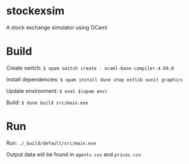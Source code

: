 # stockexsim
A stock exchange simulator using OCaml

Build
======================================
Create switch: `$ opam switch create . ocaml-base-compiler.4.09.0`

Install dependencies: `$ opam install dune utop extlib ounit graphics`

Update environment: `$ eval $(opam env)`

Build: `$ dune build src/main.exe`

Run
======================================
Run: `./_build/default/src/main.exe`

Output data will be found in `agents.csv` and `prices.csv`
